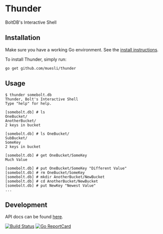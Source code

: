 Thunder
=======

BoltDB's Interactive Shell

## Installation

Make sure you have a working Go environment. See the [install instructions](http://golang.org/doc/install.html).

To install Thunder, simply run:

    go get github.com/muesli/thunder

## Usage

```
$ thunder somebolt.db
Thunder, Bolt's Interactive Shell
Type "help" for help.

[somebolt.db] # ls
OneBucket/
AnotherBucket/
2 keys in bucket

[somebolt.db] # ls OneBucket/
SubBucket/
SomeKey
2 keys in bucket

[somebolt.db] # get OneBucket/SomeKey
Much Value

[somebolt.db] # put OneBucket/SomeKey "Different Value"
[somebolt.db] # rm OneBucket/SomeKey
[somebolt.db] # mkdir AnotherBucket/NewBucket
[somebolt.db] # cd AnotherBucket/NewBucket
[somebolt.db] # put NewKey "Newest Value"
...
```

## Development

API docs can be found [here](http://godoc.org/github.com/muesli/thunder).

[![Build Status](https://secure.travis-ci.org/muesli/thunder.png)](http://travis-ci.org/muesli/thunder)
[![Go ReportCard](http://goreportcard.com/badge/muesli/thunder)](http://goreportcard.com/report/muesli/thunder)

